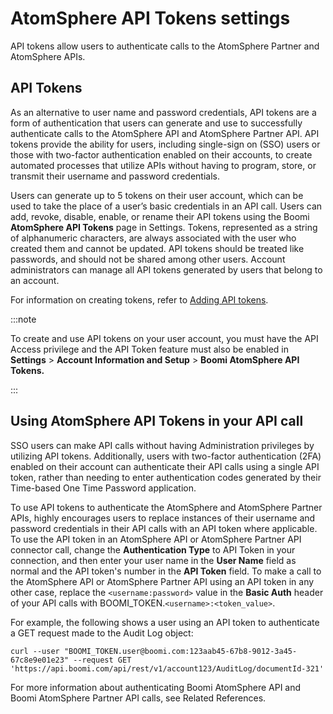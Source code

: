 # AtomSphere API Tokens settings

<head>
  <meta name="guidename" content="Platform"/>
  <meta name="context" content="GUID-6a75a1f6-709c-4b08-b3bd-85fe2ac02e18"/>
</head>

API tokens allow users to authenticate calls to the AtomSphere Partner and AtomSphere APIs.

## API Tokens

As an alternative to user name and password credentials, API tokens are a form of authentication that users can generate and use to successfully authenticate calls to the AtomSphere API and AtomSphere Partner API. API tokens provide the ability for users, including single-sign on (SSO) users or those with two-factor authentication enabled on their accounts, to create automated processes that utilize APIs without having to program, store, or transmit their username and password credentials.

Users can generate up to 5 tokens on their user account, which can be used to take the place of a user’s basic credentials in an API call. Users can add, revoke, disable, enable, or rename their API tokens using the Boomi **AtomSphere API Tokens** page in Settings. Tokens, represented as a string of alphanumeric characters, are always associated with the user who created them and cannot be updated. API tokens should be treated like passwords, and should not be shared among other users. Account administrators can manage all API tokens generated by users that belong to an account.

For information on creating tokens, refer to [Adding API tokens](./int-Adding_API_tokens_d788aee3-026f-41c5-bebb-bf7f94500db3.md).

:::note

To create and use API tokens on your user account, you must have the API Access privilege and the API Token feature must also be enabled in **Settings** \> **Account Information and Setup** \> **Boomi AtomSphere API Tokens.**

:::

## Using AtomSphere API Tokens in your API call

SSO users can make API calls without having Administration privileges by utilizing API tokens. Additionally, users with two-factor authentication (2FA) enabled on their account can authenticate their API calls using a single API token, rather than needing to enter authentication codes generated by their Time-based One Time Password application.

To use API tokens to authenticate the AtomSphere and AtomSphere Partner APIs, highly encourages users to replace instances of their username and password credentials in their API calls with an API token where applicable. To use the API token in an AtomSphere API or AtomSphere Partner API connector call, change the **Authentication Type** to API Token in your connection, and then enter your user name in the **User Name** field as normal and the API token's number in the **API Token** field. To make a call to the AtomSphere API or AtomSphere Partner API using an API token in any other case, replace the `<username:password>` value in the **Basic Auth** header of your API calls with BOOMI\_TOKEN.`<username>:<token_value>`.

For example, the following shows a user using an API token to authenticate a GET request made to the Audit Log object:

```
curl --user "BOOMI_TOKEN.user@boomi.com:123aab45-67b8-9012-3a45-67c8e9e01e23" --request GET 'https://api.boomi.com/api/rest/v1/account123/AuditLog/documentId-321' 
```

For more information about authenticating Boomi AtomSphere API and Boomi AtomSphere Partner API calls, see Related References.
